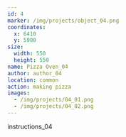 ```yaml
---
id: 4
marker: /img/projects/object_04.png
coordinates:
  x: 6410
  y: 5900
size:
  width: 550
  height: 550
name: Pizza Oven_04
author: author_04
location: common
action: making pizza
images:
  - /img/projects/04_01.png
  - /img/projects/04_02.png
---
```


instructions_04
